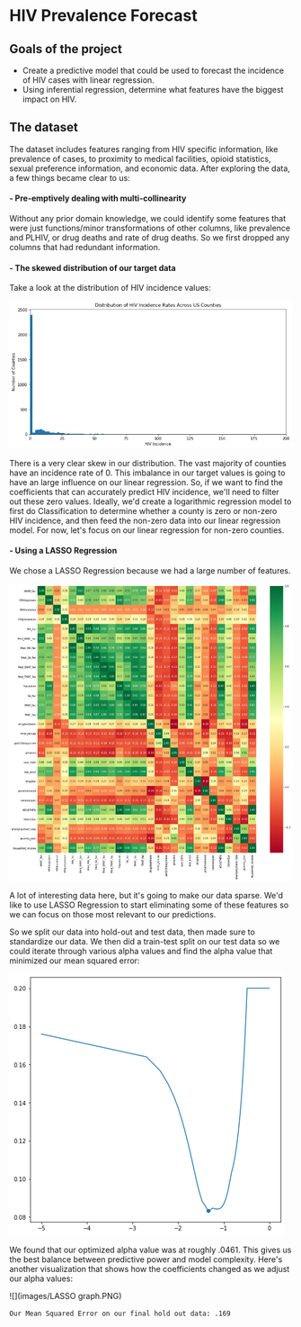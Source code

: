 # HIV Prevalence Forecast

## Goals of the project

 - Create a predictive model that could be used to forecast the incidence of HIV cases with linear regression.
 - Using inferential regression, determine what features have the biggest impact on HIV.

## The dataset 

  The dataset includes features ranging from HIV specific information, like prevalence of cases, to proximity to medical facilities, opioid statistics, sexual preference information, and economic data. After exploring the data, a few things became clear to us:
  
   #### - Pre-emptively dealing with multi-collinearity 
   
   Without any prior domain knowledge, we could identify some features that were just functions/minor transformations of other columns, like prevalence and PLHIV, or drug deaths and rate of drug deaths. So we first dropped any columns that had redundant information. 
   
   #### - The skewed distribution of our target data
   
   Take a look at the distribution of HIV incidence values:
   
   ![](images/dist_incidence_rates.png)
   
   There is a very clear skew in our distribution. The vast majority of counties have an incidence rate of 0. This imbalance in our target values is going to have an large influence on our linear regression. So, if we want to find the coefficients that can accurately predict HIV incidence, we'll need to filter out these zero values. Ideally, we'd create a logarithmic regression model to first do Classification to determine whether a county is zero or non-zero HIV incidence, and then feed the non-zero data into our linear regression model. For now, let's focus on our linear regression for non-zero counties.


   
   #### - Using a LASSO Regression
   
   We chose a LASSO Regression because we had a large number of features.
   
   
   ![](images/heat_map.png)
   
   
   A lot of interesting data here, but it's going to make our data sparse. We'd like to use LASSO Regression to start eliminating some of these features so we can focus on those most relevant to our predictions. 
   
   So we split our data into hold-out and test data, then made sure to standardize our data. We then did a train-test split on our test data so we could iterate through various alpha values and find the alpha value that minimized our mean squared error:
   
   ![](images/alpha_vs_mse.png)

We found that our optimized alpha value was at roughly .0461. This gives us the best balance between predictive power and model complexity. Here's another visualization that shows how the coefficients changed as we adjust our alpha values:

   ![](images/LASSO graph.PNG)
   
    Our Mean Squared Error on our final hold out data: .169
